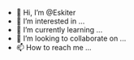 - 👋 Hi, I’m @Eskiter
- 👀 I’m interested in ...
- 🌱 I’m currently learning ...
- 💞️ I’m looking to collaborate on ...
- 📫 How to reach me ...

<!---
Eskiter/Eskiter is a ✨ special ✨ repository because its `README.md` (this file) appears on your GitHub profile.
You can click the Preview link to take a look at your changes.
--->
